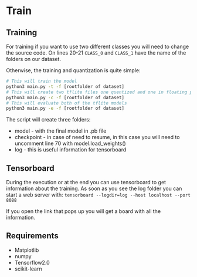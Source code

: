 # Train

## Training

For training if you want to use two different classes you will need to change
the source code. On lines 20-21 ```CLASS_0``` and ```CLASS_1``` have the name
of the folders on our dataset.

Otherwise, the training and quantization is quite simple:

```bash
# This will train the model
python3 main.py -t -f [rootfolder of dataset]
# This will create two tflite files one quentized and one in floating point
python3 main.py -c -f [rootfolder of dataset]
# This will evaluate both of the tflite models
python3 main.py -e -f [rootfolder of dataset]
```

The script will create three folders:
* model - with the final model in .pb file
* checkpoint - in case of need to resume, in this case you will need to uncomment line 70 with model.load_weights()
* log - this is useful information for tensorboard

## Tensorboard

During the execution or at the end you can use tensorboard to get information
about the training. As soon as you see the log folder you can start a web server
with:
```tensorboard --logdir=log --host localhost --port 8088```

If you open the link that pops up you will get a board with all the information.

## Requirements

* Matplotlib
* numpy
* Tensorflow2.0
* scikit-learn